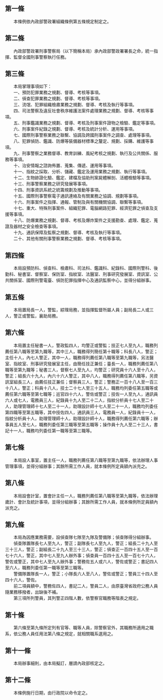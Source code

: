 第一條 
-------
　　本條例依內政部警政署組織條例第五條規定制定之。  


第二條 
-------
　　內政部警政署刑事警察局（以下簡稱本局）承內政部警政署署長之命，統一指揮、監督全國刑事警察執行任務。  


第三條 
-------
　　本局掌理事項如下：  
　　一、預防犯罪業務之規劃、督導、考核等事項。  
　　二、偵查犯罪業務之規劃、督導、考核等事項。  
　　三、流氓、犯罪組織檢肅業務之規劃、督導、考核及執行等事項。  
　　四、司法警察及違反社會秩序維護法案件處理業務之規劃、督導、考核等事項。  
　　五、刑事鑑識業務之規劃、督導、考核及刑事案件證物之檢驗、鑑定等事項。  
　　六、刑事案件紀錄之規劃、督導、考核及統計分析、運用等事項。  
　　七、國際刑事警察業務之聯繫、協調及跨國刑事案件之調查、處理等事項。  
　　八、犯罪偵防、鑑識、防爆等裝備器材標準之釐定、規劃、採購、維護等事項。  
　　九、刑事警察之業務督導、教育訓練、風紀考核之規劃、執行及公共關係、服務等事項。  
　　十、治安情報之諮詢佈置、蒐集、傳遞、運用等事項。  
　　十一、指紋之採取、分析、儲藏、鑑定及運用業務之規劃、執行等事項。  
　　十二、生物跡證化驗、鑑定、建檔及協助刑案屍體解剖、活體檢驗等事項。  
　　十三、刑事警察業務之研究發展等事項。  
　　十四、刑事資訊系統之統籌規劃及推動等事項。  
　　十五、國際刑事警察電子通訊連絡及有關業務之協調、規劃等事項。  
　　十六、刑事案件之指揮、通報、管制及與有關機關協調、聯繫等事項。  
　　十七、重大、特殊刑事案件、組織犯罪、電腦網路犯罪、經濟犯罪之偵查及支援等事項。  
　　十八、防爆業務之規劃、督導、考核及爆炸案件之支援勘查、處理、鑑定、蒐證及器材之安全檢查等事項。  
　　十九、通訊保障及監察之規劃、督導、考核及執行等事項。  
　　二十、其他有關刑事警察業務之規劃、督導、考核等事項。  


第四條 
-------
　　本局設預防科、偵查科、檢肅科、司法科、鑑識科、紀錄科、國際刑警科、後勤科、秘書室、督察室、保防室、指紋室、法醫室、刑事研究發展室、資訊室、公共關係室、國際刑警電臺、偵防犯罪指揮中心及通訊監察中心，並得分組辦事。  


第五條 
-------
　　本局置局長一人，警監，綜理局務，並指揮監督所屬人員；副局長二人或三人，警正或警監，襄助局務。  


第六條 
-------
　　本局置主任秘書一人，警政監四人，均警正或警監；技正七人至九人，職務列薦任第八職等至第九職等，其中三人，職務得列簡任第十職等；科長八人，警正；主任十人，內七人警正，其中一人，職務得列薦任第八職等至第九職等，另法醫室、指紋室、刑事研究發展室主任，由簡任技正兼任；臺長一人，職務列薦任第八職等至第九職等；秘書三人，督察七人至九人，均警正；研究員十六人至十八人，警正；組長六十九人，內六十六人警正，其中八人，職務得列薦任第八職等，另資訊室組長三人，由薦任技正兼任；督察員三人，警正；警務正一百十八人至一百三十八人，警正；科員十八人，技士二十七人至三十五人，職務均列委任第五職等或薦任第六職等至第七職等；巡官四十六人，警佐或警正；技佐一人至九人，通訊員六人或七人，電務員三人，紀錄員十九人至二十二人，指紋分析員十七人至二十人，助理管理師十七人至二十一人，助理設計師十七人至二十一人，職務均列委任第四職等至第五職等，其中技佐四人，通訊員三人，電務員一人，紀錄員十一人，指紋分析員十人，助理管理師十人，助理設計師十人，職務得列薦任第六職等；辦事員五人至七人，職務列委任第三職等至第五職等；操作員十九人至二十三人，書記十一人，職務均列委任第一職等至第三職等。  


第七條 
-------
　　本局設人事室，置主任一人，職務列薦任第八職等至第九職等，依法辦理人事管理事項，並得分組辦事；其餘所需工作人員，就本條例所定員額內派充之。  


第八條 
-------
　　本局設會計室，置會計主任一人，職務列薦任第八職等至第九職等，依法辦理歲計、會計及統計事項，並得分組辦事；其餘所需工作人員，就本條例所定員額內派充之。  


第九條 
-------
　　本局為因應業務需要，設偵查隊七隊至九隊及警備隊；偵查隊得分組辦事。  
　　偵查隊置隊長七人至九人，警正；副隊長七人至九人，警正；組長二十九人至三十三人，警正；副組長二十九人至三十三人，警正；偵查正一百四十五人至一百七十六人，警正，其中七人至九人辦外事；偵查員一百四十五人至一百七十六人，警佐或警正，其中七人至九人辦外事；警務佐五人或六人，警佐或警正；書記四人至六人，職務列委任第一職等至第三職等。  
　　警備隊置隊長一人，警正；小隊長六人至八人，警佐或警正；警員三十四人至四十六人，警佐。  
　　前二項員額中，警務佐四人，書記二人，警員二人，由原臺灣省政府公務人員隨業務移撥者，出缺後不補。  
　　第三項所列警員，其列警正四階人數，依警察官職務等階表之規定。  


第十條 
-------
　　第六條至第九條所定列有官等、職等人員，除警察官外，其職務所適用之職系，依公務人員任用法第八條之規定，就相關職系選用之。  


第十一條 
---------
　　本局辦事細則，由本局擬訂，層請內政部核定之。  


第十二條 
---------
　　本條例施行日期，由行政院以命令定之。